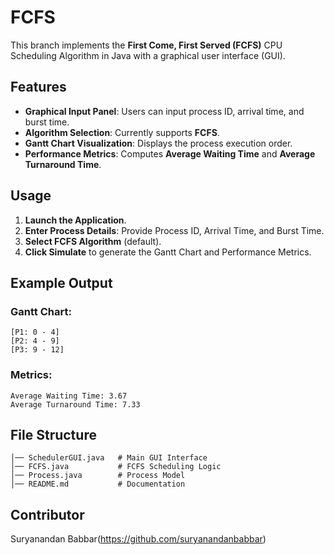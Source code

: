 # FCFS

This branch implements the **First Come, First Served (FCFS)** CPU Scheduling Algorithm in Java with a graphical user interface (GUI).

## Features
- **Graphical Input Panel**: Users can input process ID, arrival time, and burst time.
- **Algorithm Selection**: Currently supports **FCFS**.
- **Gantt Chart Visualization**: Displays the process execution order.
- **Performance Metrics**: Computes **Average Waiting Time** and **Average Turnaround Time**.

## Usage
1. **Launch the Application**.
2. **Enter Process Details**: Provide Process ID, Arrival Time, and Burst Time.
3. **Select FCFS Algorithm** (default).
4. **Click Simulate** to generate the Gantt Chart and Performance Metrics.

## Example Output
### Gantt Chart:
```
[P1: 0 - 4]
[P2: 4 - 9]
[P3: 9 - 12]
```
### Metrics:
```
Average Waiting Time: 3.67
Average Turnaround Time: 7.33
```

## File Structure
```
│── SchedulerGUI.java   # Main GUI Interface
│── FCFS.java           # FCFS Scheduling Logic
│── Process.java        # Process Model
│── README.md           # Documentation
```

## Contributor
Suryanandan Babbar(https://github.com/suryanandanbabbar)
